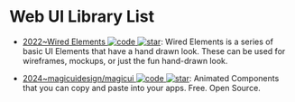 # Web UI Library List

- [2022~Wired Elements ![code](https://ng-tech.icu/assets/code.svg) ![star](https://img.shields.io/github/stars/rough-stuff/wired-elements)](https://github.com/rough-stuff/wired-elements): Wired Elements is a series of basic UI Elements that have a hand drawn look. These can be used for wireframes, mockups, or just the fun hand-drawn look.

- [2024~magicuidesign/magicui ![code](https://ng-tech.icu/assets/code.svg) ![star](https://img.shields.io/github/stars/magicuidesign/magicui)](https://github.com/magicuidesign/magicui): Animated Components that you can copy and paste into your apps. Free. Open Source.
